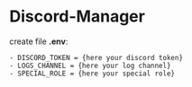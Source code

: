 # Discord-Manager

create file **.env**:

    - DISCORD_TOKEN = {here your discord token}
    - LOGS_CHANNEL = {here your log channel}
    - SPECIAL_ROLE = {here your special role}